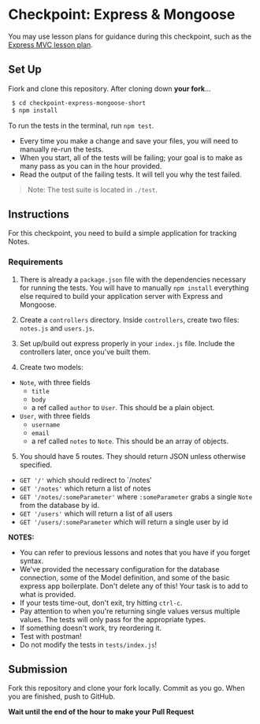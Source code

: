 # Checkpoint: Express & Mongoose

You may use lesson plans for guidance during this checkpoint, such as the
[Express MVC lesson plan](https://git.generalassemb.ly/ga-wdi-lessons/express-mongoose).

## Set Up

Fiork and clone this repository. After cloning down **your fork**...

```bash
 $ cd checkpoint-express-mongoose-short
 $ npm install
```

To run the tests in the terminal, run `npm test`.

- Every time you make a change and save your files, you will need to manually
  re-run the tests.
- When you start, all of the tests will be failing; your goal is to make as many
  pass as you can in the hour provided.
- Read the output of the failing tests. It will tell you why the test failed.

> Note: The test suite is located in `./test`.

## Instructions

For this checkpoint, you need to build a simple application for tracking Notes.

### Requirements

1. There is already a `package.json` file with the dependencies necessary for
   running the tests. You will have to manually `npm install` everything else
   required to build your application server with Express and Mongoose.

2. Create a `controllers` directory. Inside `controllers`, create two files:
   `notes.js` and `users.js`.

3. Set up/build out express properly in your `index.js` file. Include the
   controllers later, once you've built them.

4. Create two models:

- `Note`, with three fields
  - `title`
  - `body`
  - a ref called `author` to `User`. This should be a plain object.
- `User`, with three fields
  - `username`
  - `email`
  - a ref called `notes` to `Note`. This should be an array of objects.

5. You should have 5 routes. They should return JSON unless otherwise specified.

- `GET '/'` which should redirect to `/notes'
- `GET '/notes'` which return a list of notes
- `GET '/notes/:someParameter'` where `:someParameter` grabs a single `Note`
  from the database by id.
- `GET '/users'` which will return a list of all users
- `GET '/users/:someParameter` which will return a single user by id

**NOTES:**

- You can refer to previous lessons and notes that you have if you forget
  syntax.
- We've provided the necessary configuration for the database connection, some
  of the Model definition, and some of the basic express app boilerplate. Don't
  delete any of this! Your task is to add to what is provided.
- If your tests time-out, don't exit, try hitting `ctrl-c`.
- Pay attention to when you're returning single values versus multiple values.
  The tests will only pass for the appropriate types.
- If something doesn't work, try reordering it.
- Test with postman!
- Do not modify the tests in `tests/index.js`!

## Submission

Fork this repository and clone your fork locally. Commit as you go. When you are
finished, push to GitHub.

**Wait until the end of the hour to make your Pull Request**
